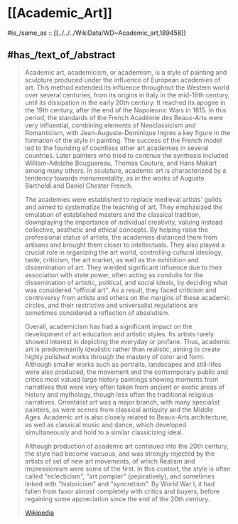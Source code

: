 ﻿---
has_id_wikidata: Q189458
---

# [[Academic_Art]] 

#is_/same_as :: [[../../../WikiData/WD~Academic_art,189458]] 

## #has_/text_of_/abstract 

> Academic art, academicism, or academism, is a style of painting and sculpture produced under the influence of European academies of art. This method extended its influence throughout the Western world over several centuries, from its origins in Italy in the mid-16th century, until its dissipation in the early 20th century. It reached its apogee in the 19th century, after the end of the Napoleonic Wars in 1815. In this period, the standards of the French Académie des Beaux-Arts were very influential, combining elements of Neoclassicism and Romanticism, with Jean-Auguste-Dominique Ingres a key figure in the formation of the style in painting. The success of the French model led to the founding of countless other art academies in several countries. Later painters who tried to continue the synthesis included William-Adolphe Bouguereau, Thomas Couture, and Hans Makart among many others. In sculpture, academic art is characterized by a tendency towards monumentality, as in the works of Auguste Bartholdi and Daniel Chester French.
>
> The academies were established to replace medieval artists' guilds and aimed to systematize the teaching of art. They emphasized the emulation of established masters and the classical tradition, downplaying the importance of individual creativity, valuing instead collective, aesthetic and ethical concepts. By helping raise the professional status of artists, the academies distanced them from artisans and brought them closer to intellectuals. They also played a crucial role in organizing the art world, controlling cultural ideology, taste, criticism, the art market, as well as the exhibition and dissemination of art. They wielded significant influence due to their association with state power, often acting as conduits for the dissemination of artistic, political, and social ideals, by deciding what was considered "official art". As a result, they faced criticism and controversy from artists and others on the margins of these academic circles, and their restrictive and universalist regulations are sometimes considered a reflection of absolutism.
>
> Overall, academicism has had a significant impact on the development of art education and artistic styles. Its artists rarely showed interest in depicting the everyday or profane. Thus, academic art is predominantly idealistic rather than realistic, aiming to create highly polished works through the mastery of color and form. Although smaller works such as portraits, landscapes and still-lifes were also produced, the movement and the contemporary public and critics most valued large history paintings showing moments from narratives that were very often taken from ancient or exotic areas of history and mythology, though less often the traditional religious narratives. Orientalist art was a major branch, with many specialist painters, as were scenes from classical antiquity and the Middle Ages. Academic art is also closely related to Beaux-Arts architecture, as well as classical music and dance, which developed simultaneously and hold to a similar classicizing ideal.
>
> Although production of academic art continued into the 20th century, the style had become vacuous, and was strongly rejected by the artists of set of new art movements, of which Realism and Impressionism were some of the first. In this context, the style is often called "eclecticism", "art pompier" (pejoratively), and sometimes linked with "historicism" and "syncretism". By World War I, it had fallen from favor almost completely with critics and buyers, before regaining some appreciation since the end of the 20th century.
>
> [Wikipedia](https://en.wikipedia.org/wiki/Academic%20art) 



